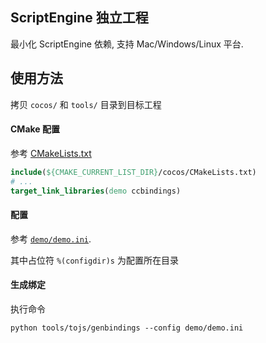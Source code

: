 
## ScriptEngine 独立工程

最小化 ScriptEngine 依赖, 支持 Mac/Windows/Linux 平台. 

## 使用方法

拷贝 `cocos/` 和 `tools/` 目录到目标工程

#### CMake 配置

参考 [CMakeLists.txt](./CMakeLists.txt)

```cmake
include(${CMAKE_CURRENT_LIST_DIR}/cocos/CMakeLists.txt)
# ...
target_link_libraries(demo ccbindings)
```

#### 配置

参考 [`demo/demo.ini`](./demo/demo.ini). 

其中占位符 `%(configdir)s` 为配置所在目录

#### 生成绑定

执行命令 
```
python tools/tojs/genbindings --config demo/demo.ini 
```



